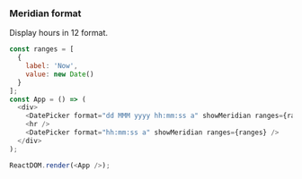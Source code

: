 ### Meridian format

Display hours in 12 format.

<!--start-code-->

```js
const ranges = [
  {
    label: 'Now',
    value: new Date()
  }
];
const App = () => (
  <div>
    <DatePicker format="dd MMM yyyy hh:mm:ss a" showMeridian ranges={ranges} />
    <hr />
    <DatePicker format="hh:mm:ss a" showMeridian ranges={ranges} />
  </div>
);

ReactDOM.render(<App />);
```

<!--end-code-->
